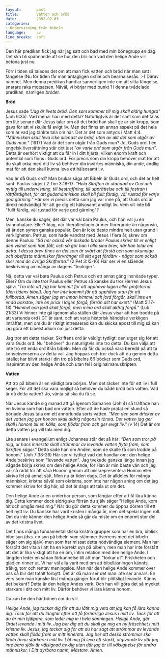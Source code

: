 ```yaml
---
layout:       post
title:        Vatten och bröd
date:         2002-02-03
categories:
- Undervisning från bibeln
language:     sv
line_breaks:  soft
---
```

Den här predikan fick jag när
jag satt och bad med min bönegrupp en dag. Det ska bli spännande att
se hur den blir och vad den helige Ande vill betona just
nu.


Förr i tiden så talades det om att man fick vatten och bröd
när man satt i fängelse (Nu för tiden får man antagligen oxfilé och
bearnaisesås. :-) Därav namnet. Men denna predikan handlar sannerligen
inte om att sitta fängelse, snarare raka motsatsen. Nåväl, vi börjar
med punkt 1 i denna tvådelade predikan, nämligen
<em>brödet</em>.

<strong>Bröd</strong>

Jesus sade
<em>"Jag är livets bröd. Den som kommer till mig skall aldrig
hungra"</em> (Joh 6:35). Vad menar han med detta? Naturligtvis är det
sant som det talas om lite senare där Jesus talar om att det bröd han
skall ge är sin kropp, som gavs för att vi skulle få evigt liv. Men
det finns en annan aspekt på det hela som är vad jag tänkte tala om
här. Det är det som antyds i Matt 4:4. <em>"Människan skall leva icke
allenast av bröd, utan av allt det som utgår av Guds mun."</em>
(1917) Vad är det som utgår från Guds mun? Jo, Guds ord. I en engelsk
översättning står det just <em>"av varje ord som utgår från Guds
mun"</em>. Detta är oerhört viktigt att du får in i ditt hjärta,
vilken enorm kraft och potential som finns i Guds ord. För precis som
din kropp behöver mat för att du skall orka med ditt liv så behöver
din invärtes människa, din ande, andlig mat för att den skall kunna
leva ett hälsosamt liv.

Vad är då Guds ord? Man brukar säga
att Bibeln är Guds ord, och det är helt sant. Paulus säger i 2 Tim
3:16-17: <em>"Hela Skriften är utandad av Gud och nyttig till
undervisning, till bestraffning, till upprättelse och till fostran i
rättfärdighet, för att gudsmänniskan skall bli fullt färdig, väl
rustad för varje god gärning."</em> Här ser vi precis detta som jag
var inne på, att Guds ord är direkt nödvändigt för att ge dig ett
hälsosamt andligt liv. Vem vill inte bli "fullt färdig, väl rustad
för varje god gärning"?

Men, kanske du säger, det där var väl
bara Paulus, och han var ju en kvinnohatare. Eller? Idag, när
liberalteologin är mer florerande än någonsin, så är den synen ganska
populär. Den är icke desto mindre helt utan grund i
verkligheten. Petrus, som hade vandrat med Jesus i flera år, skrev om
denne Paulus: <em>"Så har också vår älskade broder Paulus skrivit
till er enligt den vishet som han fått, och så gör han i alla sina
brev, när han talar om detta. I dessa brev finns en del som är svårt
att förstå och som okunniga och obefästa människor förvränger till
sitt eget fördärv - något som också sker med de övriga
Skrifterna."</em> (2 Pet 3:15-16) Här ser vi en slående beskrivning
av många av dagens "teologer".

Nå, detta var väl bara Paulus
och Petrus och ett annat gäng insnöade typer. Eller? Om du inte tror
Paulus eller Petrus så kanske du tror Herren Jesus själv: <em>"Tro
inte att jag har kommit för att upphäva lagen eller profeterna [den
tidens bibel]. Jag har inte kommit för att upphäva utan för att
fullborda. Amen säger jag er: Innan himmel och jord förgår, skall inte
en enda bokstav, inte en prick i lagen förgå, förrän allt har
skett."</em> (Matt 5:17-18) <em>"Himmel och jord skall förgå, men
mina ord skall aldrig förgå."</em> (Luk 21:33) Vi hinner inte gå
igenom alla ställen där Jesus visar att han trodde på att vartenda ord
i GT är sant, och att varje historisk händelse verkligen inträffat,
men om du är riktigt intresserad kan du skicka epost till mig så kan
jag göra ett bibelstudium om just detta.

Jag tror att detta
räcker. Skriftens ord är väldigt tydligt: den utger sig för att vara
Guds ord. Nu "behöver" du naturligtvis inte tro detta. Du kan välja
att inte tro ett enda ord ifrån bibeln. Men då får du också vara
beredd på att ta konsekvenserna av detta val. Jag hoppas och tror dock
att du genom detta istället har blivit stärkt i din tro på bibelns 66
böcker som Guds ord, inspirerat av den helige Ande och utan fel i
originalmanuskripten.

<strong>Vatten</strong>

Att tro
på bibeln är en väldigt bra början. Men det räcker inte för ett liv i
full seger. För att det ska vara möjligt så behöver du både bröd och
vatten. Vad är då detta vatten? Jo, vänta så ska du få se.

När
Jesus kände sig manad att gå igenom Samarien (Joh 4) så träffade han
en kvinna som han bad om vatten. Efter att de hade pratat en stund så
började Jesus tala om ett annorlunda sorts vatten. <em>"Men den som
dricker av det vatten jag ger honom skall aldrig någonsin törsta. Det
vatten jag ger skall i honom bli en källa, som flödar fram och ger
evigt liv."</em> (v 14) Det är om detta vatten jag vill tala med
dig.

Lite senare i evangelium enligt Johannes står det så här:
<em>"Den som tror på mig, ur hans innersta skall strömmar av levande
vatten flyta fram, som Skriften säger."</em> Detta sade han om Anden,
som de skulle få som trodde på honom." (Joh 7:38-39) Här ser vi
tydligt vad det handlar om: den helige Ande beskrivs som "levande
vatten". Jag tvekade ganska länge innan jag vågade börja skriva om
den helige Ande, för Han är min bäste vän och jag var så rädd för att
såra Honom genom att missrepresentera Honom eller skriva fel på annat
sätt. Men nu är tiden dags. Det är alldeles för många människor,
kristna såväl som okristna, som inte har någon aning om det jag kommer
skriva för dig här, så det är dags att tala ut om det.

Den
helige Ande är en underbar person, som längtar efter att få lära känna
dig. Detta kommer dock aldrig ske förrän du själv säger "Helige Ande,
kom hit och umgås med mig." När du gör detta kommer du öppna dörren
till ett helt nytt liv. Du kanske har varit kristen i många år, men
det spelar ingen roll. Om du inte känner den helige Ande så går du
miste om en enormt stor del av det kristna livet.

Det finns
många fundamentalistiska kristna grupper som har en bra, biblisk
bibelsyn (dvs. en syn på bibeln som stämmer överrens med det bibeln
säger om sig själv) men som har missat detta nödvändiga element. Man
har förstått det vitala i att ha en korrekt syn på bibeln, men man har
inte förstått att det är lika viktigt att ha en öm, intim relation med
den helige Ande. I längden leder en sådan förkunnelse till att man
"torkar ut". Friskheten och glädjen rinner ut. Vi har väl alla varit
med om att bibelläsningen kännts tråkig, torr och rentav
meningslös. Men när den helige Ande kommer över oss så blir det totalt
förbytt. Det är då man ser det man inte ser annars. En vers som man
kanske läst många gånger förut blir plötsligt levande. Känns det
bekant? Detta är den helige Andes verk. Och han vill göra det så
mycket starkare i ditt och mitt liv. Därför behöver vi lära känna
honom.

Du kan be den här bönen om du vill.

<em>Helige
Ande, jag tackar dig för att du låtit mig veta att jag kan få lära
känna dig. Tack för att du längtar efter att få förhärliga Jesus i
mitt liv. Tack för att du är min hjälpare, som leder mig in i hela
sanningen. Helige Ande, gör Ordet levande i mitt liv. Jag ber dig att
du skall ge mig en ny fräschhet i mitt kristna liv. Jesus, jag tackar
dig för att du har sagt att strömmar av levande vatten skall flöda
fram ur mitt innersta. Jag ber att dessa strömmar ska flöda ännu
starkare i mitt liv. Låt mig få leva ett starkt, utgivande liv där jag
inte bara själv är välsignad av dig utan där jag är till välsignelse
för andra människor. I Ditt dyrbara namn,
Mästare. Amen.</em>
